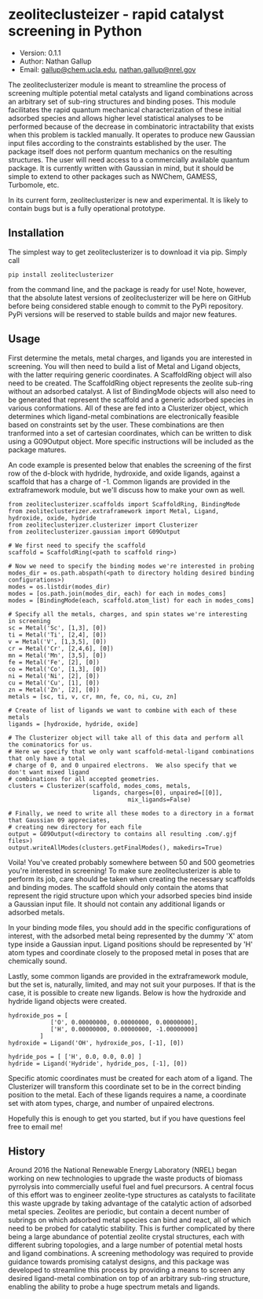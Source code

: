 # zeoliteclusteizer - rapid catalyst screening in Python
- Version: 0.1.1
- Author: Nathan Gallup
- Email: gallup@chem.ucla.edu, nathan.gallup@nrel.gov

The zeoliteclusterizer module is meant to streamline the process of screening multiple potential metal catalysts and ligand combinations across an arbitrary set of sub-ring structures and binding poses.  This module facilitates the rapid quantum mechanical characterization of these initial adsorbed species and allows higher level statistical analyses to be performed because of the decrease in combinatoric intractability that exists when this problem is tackled manually.  It operates to produce new Gaussian input files according to the constraints established by the user.  The package itself does not perform quantum mechanics on the resulting structures.  The user will need access to a commercially available quantum package.  It is currently written with Gaussian in mind, but it should be simple to extend to other packages such as NWChem, GAMESS, Turbomole, etc.

In its current form, zeoliteclusterizer is new and experimental.  It is likely to contain bugs but is a fully operational prototype.

## Installation

The simplest way to get zeoliteclusterizer is to download it via pip.  Simply call
```
pip install zeoliteclusterizer
```
from the command line, and the package is ready for use!  Note, however, that the absolute latest versions of zeoliteclusterizer will be here on GitHub before being considered stable enough to commit to the PyPi repository.  PyPi versions will be reserved to stable builds and major new features.

## Usage

First determine the metals, metal charges, and ligands you are interested in screening.  You will then need to build a list of Metal and Ligand objects, with the latter requiring generic coordinates.  A ScaffoldRing object will also need to be created.  The ScaffoldRing object represents the zeolite sub-ring without an adsorbed catalyst.  A list of BindingMode objects will also need to be generated that represent the scaffold and a generic adsorbed species in various conformations.  All of these are fed into a Clusterizer object, which determines which ligand-metal combinations are electronically feasible based on constraints set by the user.  These combinations are then tranformed into a set of cartesian coordinates, which can be written to disk using a G09Output object.  More specific instructions will be included as the package matures.

An code example is presented below that enables the screening of the first row of the d-block with hydride, hydroxide, and oxide ligands, against a scaffold that has a charge of -1.  Common ligands are provided in the extraframework module, but we'll discuss how to make your own as well.
```
from zeoliteclusterizer.scaffolds import ScaffoldRing, BindingMode
from zeoliteclusterizer.extraframework import Metal, Ligand, hydroxide, oxide, hydride
from zeoliteclusterizer.clusterizer import Clusterizer
from zeoliteclusterizer.gaussian import G09Output

# We first need to specify the scaffold
scaffold = ScaffoldRing(<path to scaffold ring>)

# Now we need to specify the binding modes we're interested in probing
modes_dir = os.path.abspath(<path to directory holding desired binding configurations>)
modes = os.listdir(modes_dir)
modes = [os.path.join(modes_dir, each) for each in modes_coms]
modes = [BindingMode(each, scaffold.atom_list) for each in modes_coms]

# Specify all the metals, charges, and spin states we're interesting in screening
sc = Metal('Sc', [1,3], [0])
ti = Metal('Ti', [2,4], [0])
v = Metal('V', [1,3,5], [0])
cr = Metal('Cr', [2,4,6], [0])
mn = Metal('Mn', [3,5], [0])
fe = Metal('Fe', [2], [0])
co = Metal('Co', [1,3], [0])
ni = Metal('Ni', [2], [0])
cu = Metal('Cu', [1], [0])
zn = Metal('Zn', [2], [0])
metals = [sc, ti, v, cr, mn, fe, co, ni, cu, zn]

# Create of list of ligands we want to combine with each of these metals
ligands = [hydroxide, hydride, oxide]

# The Clusterizer object will take all of this data and perform all the cominatorics for us.  
# Here we specify that we only want scaffold-metal-ligand combinations that only have a total 
# charge of 0, and 0 unpaired electrons.  We also specify that we don't want mixed ligand 
# combinations for all accepted geometries.
clusters = Clusterizer(scaffold, modes_coms, metals, 
                        ligands, charges=[0], unpaired=[[0]], 
					              mix_ligands=False)
                        
# Finally, we need to write all these modes to a directory in a format that Gaussian 09 appreciates, 
# creating new directory for each file
output = G09Output(<directory to contains all resulting .com/.gjf files>)
output.writeAllModes(clusters.getFinalModes(), makedirs=True)
```

Voila!  You've created probably somewhere between 50 and 500 geometries you're interested in screening!  To make sure zeoliteclusterizer is able to perform its job, care should be taken when creating the necessary scaffolds and binding modes.  The scaffold should only contain the atoms that represent the rigid structure upon which your adsorbed species bind inside a Gaussian input file.  It should not contain any additional ligands or adsorbed metals.

In your binding mode files, you should add in the specific configurations of interest, with the adsorbed metal being represented by the dummy 'X' atom type inside a Gaussian input.  Ligand positions should be represented by 'H' atom types and coordinate closely to the proposed metal in poses that are chemically sound.

Lastly, some common ligands are provided in the extraframework module, but the set is, naturally, limited, and may not suit your purposes.  If that is the case, it is possible to create new ligands.  Below is how the hydroxide and hydride ligand objects were created.
```
hydroxide_pos = [
            ['O', 0.00000000, 0.00000000, 0.00000000],
            ['H', 0.00000000, 0.00000000, -1.00000000]
         ]
hydroxide = Ligand('OH', hydroxide_pos, [-1], [0])

hydride_pos = [ ['H', 0.0, 0.0, 0.0] ]
hydride = Ligand('Hydride', hydride_pos, [-1], [0])
```
Specific atomic coordinates must be created for each atom of a ligand.  The Clusterizer will transform this coordinate set to be in the correct binding position to the metal.  Each of these ligands requires a name, a coordinate set with atom types, charge, and number of unpaired electrons.

Hopefully this is enough to get you started, but if you have questions feel free to email me!

## History

Around 2016 the National Renewable Energy Laboratory (NREL) began working on new technologies to upgrade the waste products of biomass pyrrolysis into commercially useful fuel and fuel precursors.  A central focus of this effort was to engineer zeolite-type structures as catalysts to facilitate this waste upgrade by taking advantage of the catalytic action of adsorbed metal species.  Zeolites are periodic, but contain a decent number of subrings on which adsorbed metal species can bind and react, all of which need to be probed for catalytic stability.  This is further complicated by there being a large abundance of potential zeolite crystal structures, each with different subring topologies, and a large number of potential metal hosts and ligand combinations.  A screening methodology was required to provide guidance towards promising catalyst designs, and this package was developed to streamline this process by providing a means to screen any desired ligand-metal combination on top of an arbitrary sub-ring structure, enabling the ability to probe a huge spectrum metals and ligands.
